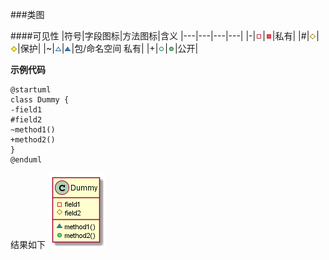 ###类图

####可见性
|符号|字段图标|方法图标|含义
|---|---|---|---|
|-|![](/assets/images/private-field.png)|![](/assets/images/private-method.png)|私有|
|#|![](/assets/images/protected-field.png)|![](/assets/images/protected-method.png)|保护|
|~|![](/assets/images/package-private-field.png)|![](/assets/images/package-private-method.png)|包/命名空间 私有|
|+|![](/assets/images/public-field.png)|![](/assets/images/public-method.png)|公开|

**示例代码**

```
@startuml
class Dummy {
-field1
#field2
~method1()
+method2()
}
@enduml
```

结果如下
![](/assets/images/class-diagram-access-demo.webp)
